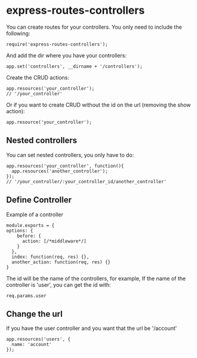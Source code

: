 express-routes-controllers
==========================

You can create routes for your controllers. You only need to include the following:

```
require('express-routes-controllers');
```

And add the dir where you have your controllers:

```
app.set('controllers', __dirname + '/controllers');
```

Create the CRUD actions:

```
app.resources('your_controller');
// '/your_controller'
```

Or if you want to create CRUD without the id on the url (removing the show action):

```
app.resource('your_controller');
```

## Nested controllers

You can set nested controllers, you only have to do:

```
app.resources('your_controller', function(){
  app.resources('another_controller');
});
// '/your_controller/:your_controller_id/another_controller'
```

## Define Controller

Example of a controller

```
module.exports = {
options: {
    before: {
      action: [/*middleware*/]
    }
  },
  index: function(req, res) {},
  another_action: function(req, res) {}
}
```

The id will be the name of the controllers, for example, If the name of the controller is 'user', you can get the id with:

```
req.params.user
```

## Change the url

If you have the user controller and you want that the url be '/account'

```
app.resources('users', {
  name: 'account'
});
```
